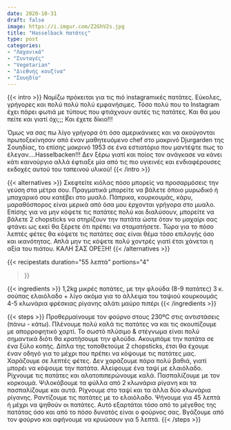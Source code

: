 ```yaml
---
date: 2020-10-31
draft: false
image: https://i.imgur.com/Z2GhV2s.jpg
title: "Hasselback πατάτες"
type: post
categories:
- "Λαχανικά"
- "Συνταγές"
- "Vegetarian"
- "Διεθνής κουζίνα"
- "Σουηδία"
---
```


{{< intro >}}
Νομίζω πρόκειται για τις πιό instagramικές πατάτες. Εύκολες, γρήγορες και πολύ πολύ πολύ εμφανήσιμες. Τόσο πολύ που το Instagram έχει πάρει φωτιά με τύπους που φτιάχνουν αυτές τις πατάτες. Και θα μου πείτε και γιατί όχι;;; Και έχετε δίκιο!!!

Όμως να σας πω λίγο γρήγορα ότι όσο αμερικάνικες και να ακούγονται πρωτοξεκίνησαν από έναν μαθητευόμενο chef στο μακρινό Djurgarden της Σουηδίας, το επίσης μακρινό 1953 σε ένα εστιατόριο που μαντέψτε πως το έλεγαν....Hasselbacken!!! Δεν ξέρω γιατί και ποίος τον ανάγκασε να κάνει κάτι καινούργιο αλλά έφτιαξε μία από τις πιο υγιεινές και ενδιαφέρουσες εκδοχές αυτού του ταπεινού υλικού!
{{< /intro >}}

{{< alternatives >}} Σκεφτείτε κιόλας πόσο μπορείς να προσαρμόσεις την γεύση στα μέτρα σου. Πραγματικά μπορείτε να βάλετε όποιο μυρωδικό ή μπαχαρικό σου κατέβει στο μυαλό. Πάπρικα, κουρκουμάς, κάρυ, μαραθόσπορος είναι μερικά από όσα μου έρχονται γρήγορα στο μυαλο. Επίσης για να μην κόψετε τις πατάτες πολύ και διαλύσουν, μπορείτε να βάλετε 2 chopsticks να στηρίζουν την πατάτα ώστε όταν το μαχαίρι σας φτάνει ως εκεί θα ξέρετε ότι πρέπει να σταματήσετε. Τώρα για το πόσο λεπτές φέτες θα κόψετε τις πατάτες σας είναι θέμα τόσο επιλογής όσο και ικανότητας. Απλά μην τις κόψετε πολύ χοντρές γιατί έτσι χάνεται η αξία του πιάτου. ΚΑΛΗ ΣΑΣ ΟΡΕΞΗ!
{{< /alternatives >}}

{{< recipestats 
    duration="55 λεπτά"
    portions="4"
>}}

{{< ingredients >}} 
1,2kg μικρές πατάτες, με την φλούδα (8-9 πατάτες)
3 κ. σούπας ελαιόλαδο + λίγο ακόμα για το άλλειμα του ταψιού
κουρκουμάς
4-5 κλωνάρια φρέσκιας ρίγανης
αλάτι 
μαύρο πιπέρι
{{< /ingredients >}}

{{< steps >}}
Προθερμαίνουμε τον φούρνο στους 230ºC στις αντιστάσεις (πάνω - κάτω).
Πλένουμε πολύ καλά τις πατάτες να και τις σκουπίζουμε με απορροφητικό χαρτί. Το σωστό πλύσιμο & στέγνωμα είναι πολύ σημαντικά διότι θα κρατήσουμε την φλούδα.
Ακουμπάμε την πατάτα σε ένα ξύλο κοπής. Δίπλα της τοποθετούμε 2 chopsticks, έτσι θα έχουμε έναν οδηγό για το μέχρι που πρέπει να κόψουμε τις πατάτες μας. Χαράζουμε σε λεπτές φέτες. Δεν χαράζουμε πάρα πολύ βαθιά, γιατί μπορέι να κόψουμε την πατάτα.
Αλείφουμε ένα ταψί με ελαιόλαδο.
Ρίχνουμε τις πατάτες και αλατοπιπερώνουμε καλά. 
Πασπαλίζουμε με τον κορκουμά. Ψιλοκόβουμε τα φύλλα από 2 κλωνάρια ρίγανη και τα πασπαλίζουμε και αυτά.
Ρίχνουμε στο ταψί και τα άλλα δύο κλωνάρια ρίγανης.
Ραντίζουμε τις πατάτες με το ελαιόλαδο.
Ψήνουμε για 45 λεπτά ή μέχρι να ψηθούν οι πατάτες. Αυτό εξαρτάται τόσο από το μέγεθος της πατάτας όσο και από το πόσο δυνατός είναι ο φούρνος σας.
Βγάζουμε από τον φούρνο και αφήνουμε να κρυώσουν για 5 λεπτά.
{{< /steps >}}